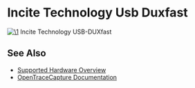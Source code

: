 # Incite Technology Usb Duxfast

[![\1](../../assets/hardware/general/\2)](./File:Usbduxfast.png.html)
[](./File:Usbduxfast.png.html "Enlarge")
Incite Technology USB-DUXfast

## See Also
- [Supported Hardware Overview](../supported-hardware.md)
- [OpenTraceCapture Documentation](../../opentracecapture/overview.md)
